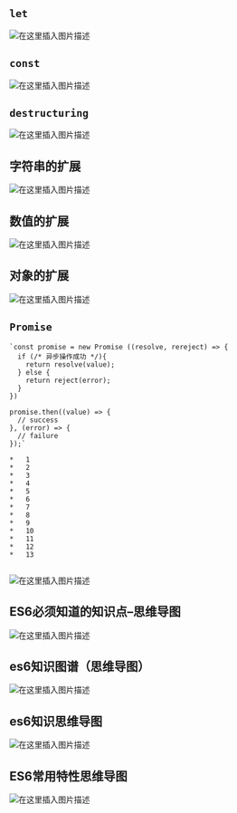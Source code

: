 
`let`
-----

![在这里插入图片描述](https://img-blog.csdnimg.cn/20191017115600302.png)

`const`
-------

![在这里插入图片描述](https://img-blog.csdnimg.cn/20191017115635841.png)

`destructuring`
---------------

![在这里插入图片描述](https://img-blog.csdnimg.cn/20191017115712335.png)

字符串的扩展
------

![在这里插入图片描述](https://img-blog.csdnimg.cn/20191017115840547.png)

数值的扩展
-----

![在这里插入图片描述](https://img-blog.csdnimg.cn/20191017120024664.png)

对象的扩展
-----

![在这里插入图片描述](https://img-blog.csdnimg.cn/20191017130716603.png)

`Promise`
---------

```
`const promise = new Promise ((resolve, rereject) => {
  if (/* 异步操作成功 */){
    return resolve(value);
  } else {
    return reject(error);
  }
})

promise.then((value) => {
  // success
}, (error) => {
  // failure
});` 

*   1
*   2
*   3
*   4
*   5
*   6
*   7
*   8
*   9
*   10
*   11
*   12
*   13


```

![在这里插入图片描述](https://img-blog.csdnimg.cn/20191017130853399.png)

ES6必须知道的知识点–思维导图
----------------

![在这里插入图片描述](https://img-blog.csdnimg.cn/20191018090719895.png)

es6知识图谱（思维导图）
-------------

![在这里插入图片描述](https://img-blog.csdnimg.cn/20191018091324496.png)

es6知识思维导图
---------

![在这里插入图片描述](https://img-blog.csdnimg.cn/20191018091457608.png)

ES6常用特性思维导图
-----------

![在这里插入图片描述](https://img-blog.csdnimg.cn/20191018091835203.jpg)